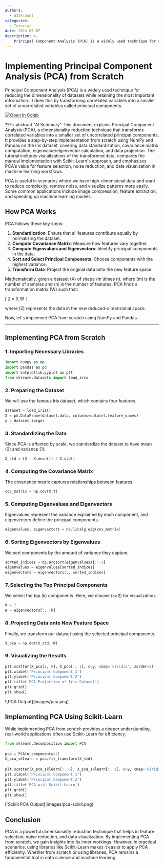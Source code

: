 ```yaml
---
authors:
  - d33kshant
categories:
  - Tutorial
date: 2024-06-07
description: >-
    Principal Component Analysis (PCA) is a widely used technique for reducing the dimensionality of datasets while retaining the most important information. It does this by transforming correlated variables into a smaller set of uncorrelated variables called principal components.
---
```


# Implementing Principal Component Analysis (PCA) from Scratch

Principal Component Analysis (PCA) is a widely used technique for reducing the dimensionality of datasets while retaining the most important information. It does this by transforming correlated variables into a smaller set of uncorrelated variables called principal components.

<!-- more -->

[![Open In Colab](https://colab.research.google.com/assets/colab-badge.svg)](https://colab.research.google.com/drive/1MHGK5qoNfMNRH-5NbBzCYxdCTAhU1szs)

???+ abstract "AI Summary"
    This document explains Principal Component Analysis (PCA), a dimensionality reduction technique that transforms correlated variables into a smaller set of uncorrelated principal components. It provides a step-by-step implementation from scratch using NumPy and Pandas on the Iris dataset, covering data standardization, covariance matrix computation, eigenvalue/eigenvector calculation, and data projection. The tutorial includes visualizations of the transformed data, compares the manual implementation with Scikit-Learn's approach, and emphasizes PCA's value for feature selection, noise reduction, and data visualization in machine learning workflows.

PCA is useful in scenarios where we have high-dimensional data and want to reduce complexity, remove noise, and visualize patterns more easily. Some common applications include image compression, feature extraction, and speeding up machine learning models.

## How PCA Works

PCA follows these key steps:

1. **Standardization**: Ensure that all features contribute equally by normalizing the dataset.
2. **Compute Covariance Matrix**: Measure how features vary together.
3. **Compute Eigenvalues and Eigenvectors**: Identify principal components in the data.
4. **Sort and Select Principal Components**: Choose components with the highest variance.
5. **Transform Data**: Project the original data onto the new feature space.

Mathematically, given a dataset \(X\) of shape \(m \times n\), where \(m\) is the number of samples and \(n\) is the number of features, PCA finds a transformation matrix \(W\) such that:

\[
Z = X W
\]

where \(Z\) represents the data in the new reduced-dimensional space.

Now, let's implement PCA from scratch using NumPy and Pandas.

---

## Implementing PCA from Scratch

### 1. Importing Necessary Libraries

```python
import numpy as np
import pandas as pd
import matplotlib.pyplot as plt
from sklearn.datasets import load_iris
```

### 2. Preparing the Dataset
We will use the famous Iris dataset, which contains four features.

```python
dataset = load_iris()
X = pd.DataFrame(dataset.data, columns=dataset.feature_names)
y = dataset.target
```

### 3. Standardizing the Data

Since PCA is affected by scale, we standardize the dataset to have mean \(0\) and variance \(1\).

```python
X_std = (X - X.mean()) / X.std()
```

### 4. Computing the Covariance Matrix

The covariance matrix captures relationships between features.

```python
cov_matrix = np.cov(X.T)
```

### 5. Computing Eigenvalues and Eigenvectors

Eigenvalues represent the variance explained by each component, and eigenvectors define the principal components.

```python
eigenvalues, eigenvectors = np.linalg.eig(cov_matrix)
```

### 6. Sorting Eigenvectors by Eigenvalues

We sort components by the amount of variance they capture.

```python
sorted_indices = np.argsort(eigenvalues)[::-1]
eigenvalues = eigenvalues[sorted_indices]
eigenvectors = eigenvectors[:, sorted_indices]
```

### 7. Selecting the Top Principal Components

We select the top \(k\) components. Here, we choose \(k=2\) for visualization.

```python
k = 2
W = eigenvectors[:, :k]
```

### 8. Projecting Data onto New Feature Space

Finally, we transform our dataset using the selected principal components.

```python
X_pca = np.dot(X_std, W)
```

### 9. Visualizing the Results

```python
plt.scatter(X_pca[:, 0], X_pca[:, 1], c=y, cmap='viridis', zorder=2)
plt.xlabel('Principal Component 1')
plt.ylabel('Principal Component 2')
plt.title('PCA Projection of Iris Dataset')
plt.grid()
plt.show()
```
<div class="result" markdown>
![PCA Output](images/pca.png)
</div>

## Implementing PCA Using Scikit-Learn

While implementing PCA from scratch provides a deeper understanding, real-world applications often use Scikit-Learn for efficiency.

```python
from sklearn.decomposition import PCA

pca = PCA(n_components=2)
X_pca_sklearn = pca.fit_transform(X_std)

plt.scatter(X_pca_sklearn[:, 0], X_pca_sklearn[:, 1], c=y, cmap='viridis', zorder=2)
plt.xlabel('Principal Component 1')
plt.ylabel('Principal Component 2')
plt.title('PCA with Scikit-Learn')
plt.grid()
plt.show()
```
<div class="result" markdown>
![Scikit PCA Output](images/pca-scikit.png)
</div>

## Conclusion

PCA is a powerful dimensionality reduction technique that helps in feature selection, noise reduction, and data visualization. By implementing PCA from scratch, we gain insights into its inner workings. However, in practical scenarios, using libraries like Scikit-Learn makes it easier to apply PCA efficiently. Whether from scratch or using libraries, PCA remains a fundamental tool in data science and machine learning.
